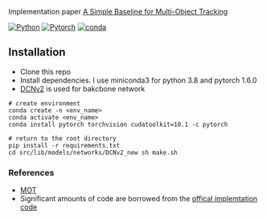 Implementation paper [A Simple Baseline for Multi-Object Tracking](https://arxiv.org/pdf/2004.01888v4.pdf)

[![Python](https://img.shields.io/badge/python-3.5%20%7C%203.6%20%7C%203.7%20%7C%203.8-blue)](https://www.python.org)
[![Pytorch](https://img.shields.io/badge/pytorch-red)](https://pytorch.org/)
[![conda](https://img.shields.io/badge/conda-black)](https://docs.conda.io/en/latest/miniconda.html)

## Installation
 * Clone this repo
 * Install dependencies. I use miniconda3 for python 3.8 and pytorch 1.6.0
 * [DCNv2](https://github.com/CharlesShang/DCNv2) is used for bakcbone network
 ```
 # create environment
 conda create -n <env_name>
 conda activate <env_name>
 conda install pytorch torchvision cudatoolkit=10.1 -c pytorch

 # return to the root directory
 pip install -r requirements.txt
 cd src/lib/models/networks/DCNv2_new sh make.sh
 ```

### References
 * [MOT](https://paperswithcode.com/paper/a-simple-baseline-for-multi-object-tracking)
 * Significant amounts of code are borrowed from the [offical implemtation code](https://github.com/microsoft/FairMOT)